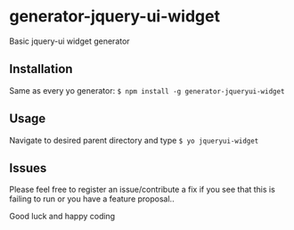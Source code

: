 # generator-jquery-ui-widget
Basic jquery-ui widget generator

## Installation
Same as every yo generator:
`$ npm install -g generator-jqueryui-widget`

## Usage
Navigate to desired parent directory and type
`$ yo jqueryui-widget`

## Issues
Please feel free to register an issue/contribute a fix if you see that this is failing to run or you have a feature proposal..

Good luck and happy coding
